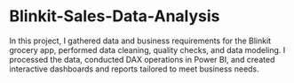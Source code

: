 # Blinkit-Sales-Data-Analysis
In this project, I gathered data and business requirements for the Blinkit grocery app, performed data cleaning, quality checks, and data modeling. I processed the data, conducted DAX operations in Power BI, and created interactive dashboards and reports tailored to meet business needs.
